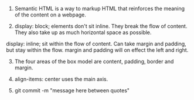 1. Semantic HTML is a way to markup HTML that reinforces the meaning of the content on a webpage.

2. display: block; elements don't sit inline. They break the flow of content. They also take up as much horizontal space as possible.

display: inline; sit within the flow of content. Can take margin and padding, but stay within the flow. margin and padding will on effect the left and right.

3. The four areas of the box model are content, padding, border and margin.

4. align-items: center uses the main axis.

5. git commit -m "message here between quotes"
